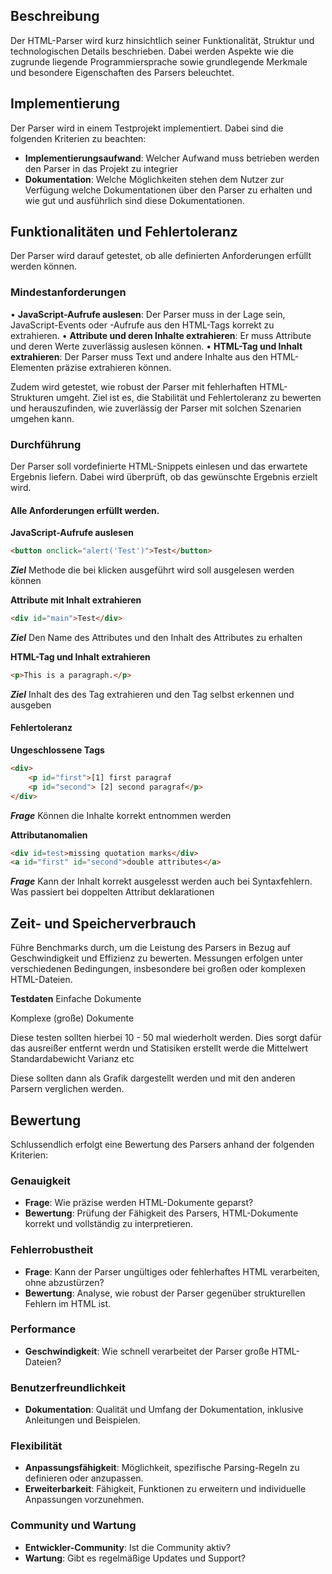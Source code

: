 ## Beschreibung
Der HTML-Parser wird kurz hinsichtlich seiner Funktionalität, Struktur und technologischen Details beschrieben. Dabei werden Aspekte wie die zugrunde liegende Programmiersprache sowie grundlegende Merkmale und besondere Eigenschaften des Parsers beleuchtet.

## Implementierung
Der Parser wird in einem Testprojekt implementiert. Dabei sind die folgenden Kriterien zu beachten:
- **Implementierungsaufwand**: Welcher Aufwand muss betrieben werden den Parser in das Projekt zu integrier
- **Dokumentation**: 
	Welche Möglichkeiten stehen dem Nutzer zur Verfügung welche Dokumentationen über den Parser zu erhalten und wie gut und ausführlich sind diese Dokumentationen. 

## Funktionalitäten und Fehlertoleranz
Der Parser wird darauf getestet, ob alle definierten Anforderungen erfüllt werden können.
### Mindestanforderungen

• **JavaScript-Aufrufe auslesen**: 
	Der Parser muss in der Lage sein, JavaScript-Events oder -Aufrufe aus den HTML-Tags korrekt zu extrahieren.
• **Attribute und deren Inhalte extrahieren**: 
	Er muss Attribute und deren Werte zuverlässig auslesen können.
• **HTML-Tag und Inhalt extrahieren**: 
	Der Parser muss Text und andere Inhalte aus den HTML-Elementen präzise extrahieren können.

Zudem wird getestet, wie robust der Parser mit fehlerhaften HTML-Strukturen umgeht. Ziel ist es, die Stabilität und Fehlertoleranz zu bewerten und herauszufinden, wie zuverlässig der Parser mit solchen Szenarien umgehen kann.

### Durchführung
Der Parser soll vordefinierte HTML-Snippets einlesen und das erwartete Ergebnis liefern. Dabei wird überprüft, ob das gewünschte Ergebnis erzielt wird. 
#### Alle Anforderungen erfüllt werden.
**JavaScript-Aufrufe auslesen**
```html
<button onclick="alert('Test')">Test</button>  
```
***Ziel***
Methode die bei klicken ausgeführt wird soll ausgelesen werden können

**Attribute mit Inhalt extrahieren**
```html
<div id="main">Test</div>
```
***Ziel***
Den Name des Attributes und den Inhalt des Attributes zu erhalten

**HTML-Tag und Inhalt extrahieren**
```html
<p>This is a paragraph.</p>
```
***Ziel***
Inhalt des des Tag extrahieren und den Tag selbst erkennen und ausgeben

#### Fehlertoleranz
**Ungeschlossene Tags**
```html
<div>
    <p id="first">[1] first paragraf
    <p id="second"> [2] second paragraf</p>
</div>
```
***Frage***
Können die Inhalte korrekt entnommen werden

**Attributanomalien**
```html
<div id=test>missing quotation marks</div>
<a id="first" id="second">double attributes</a>
```
***Frage***
Kann der Inhalt korrekt ausgelesst werden auch bei Syntaxfehlern. Was passiert bei doppelten Attribut deklarationen


## Zeit- und Speicherverbrauch
Führe Benchmarks durch, um die Leistung des Parsers in Bezug auf Geschwindigkeit und Effizienz zu bewerten. Messungen erfolgen unter verschiedenen Bedingungen, insbesondere bei großen oder komplexen HTML-Dateien.

**Testdaten**
Einfache Dokumente

Komplexe (große) Dokumente 


Diese testen sollten hierbei  10 - 50 mal wiederholt werden. Dies sorgt dafür das ausreißer entfernt werdn und Statisiken erstellt werde die Mittelwert Standardabewicht Varianz etc

Diese sollten dann als Grafik dargestellt werden und mit den anderen Parsern verglichen werden.
## Bewertung
Schlussendlich erfolgt eine Bewertung des Parsers anhand der folgenden Kriterien:

### Genauigkeit
- **Frage**: Wie präzise werden HTML-Dokumente geparst?
- **Bewertung**: Prüfung der Fähigkeit des Parsers, HTML-Dokumente korrekt und vollständig zu interpretieren.

### Fehlerrobustheit
- **Frage**: Kann der Parser ungültiges oder fehlerhaftes HTML verarbeiten, ohne abzustürzen?
- **Bewertung**: Analyse, wie robust der Parser gegenüber strukturellen Fehlern im HTML ist.

### Performance
- **Geschwindigkeit**: Wie schnell verarbeitet der Parser große HTML-Dateien?

### Benutzerfreundlichkeit
- **Dokumentation**: Qualität und Umfang der Dokumentation, inklusive Anleitungen und Beispielen.

### Flexibilität
- **Anpassungsfähigkeit**: Möglichkeit, spezifische Parsing-Regeln zu definieren oder anzupassen.
- **Erweiterbarkeit**: Fähigkeit, Funktionen zu erweitern und individuelle Anpassungen vorzunehmen.

### Community und Wartung
- **Entwickler-Community**: Ist die Community aktiv? 
- **Wartung**: Gibt es regelmäßige Updates und Support?


